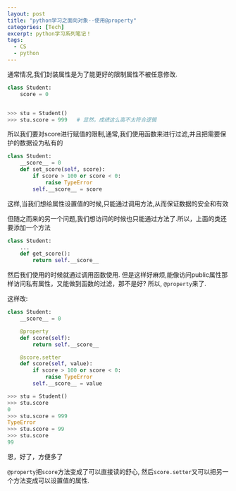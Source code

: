 ```yaml
---
layout: post
title: "python学习之面向对象--使用@property"
categories: [Tech]
excerpt: python学习系列笔记！
tags:
  - CS
  - python
---
```


通常情况,我们封装属性是为了能更好的限制属性不被任意修改.

```python
class Student:
    score = 0


>>> stu = Student()
>>> stu.score = 999   # 显然，成绩这么高不太符合逻辑
```

所以我们要对score进行赋值的限制,通常,我们使用函数来进行过滤,并且把需要保护的数据设为私有的

```python
class Student:
    __score__ = 0
    def set_score(self, score):
        if score > 100 or score < 0:
            raise TypeError
        self.__score__ = score
```

这样,当我们想给属性设置值的时候,只能通过调用方法,从而保证数据的安全和有效

但随之而来的另一个问题,我们想访问的时候也只能通过方法了.所以，上面的类还要添加一个方法

```python
class Student:
    ...
    def get_score():
        return self.__score__
```

然后我们使用的时候就通过调用函数使用. 但是这样好麻烦,能像访问public属性那样访问私有属性，又能做到函数的过滤，那不是好? 所以, `@property`来了.

这样改:

```python
class Student:
    __score__ = 0

    @property
    def score(self):
        return self.__score__

    @score.setter
    def score(self, value):
        if score > 100 or score < 0:
            raise TypeError
        self.__score__ = value

>>> stu = Student()
>>> stu.score
0
>>> stu.score = 999
TypeError
>>> stu.score = 99
>>> stu.score
99
```

恩，好了，方便多了

`@property`把`score`方法变成了可以直接读的舒心, 然后`score.setter`又可以把另一个方法变成可以设置值的属性.
